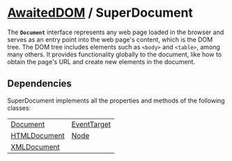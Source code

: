 # [AwaitedDOM](/docs/basic-client/awaited-dom) <span>/</span> SuperDocument

<div class='overview'><span class="seoSummary">The <strong><code>Document</code></strong> interface represents any web page loaded in the browser and serves as an entry point into the web page's content, which is the DOM tree.</span> The DOM tree includes elements such as <code>&lt;body&gt;</code> and <code>&lt;table&gt;</code>, among many others. It provides functionality globally to the document, like how to obtain the page's URL and create new elements in the document.</div>

## Dependencies


SuperDocument implements all the properties and methods of the following classes:

|     |     |
| --- | --- |
| [Document](./document) | [EventTarget](./event-target) |
| [HTMLDocument](./html-document) | [Node](./node) |
| [XMLDocument](./xml-document) |  |
